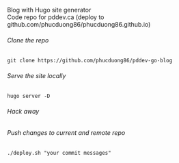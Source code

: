 Blog with Hugo site generator  
Code repo for pddev.ca (deploy to github.com/phucduong86/phucduong86.github.io)

###### Clone the repo
```
git clone https://github.com/phucduong86/pddev-go-blog
```

###### Serve the site locally
```
hugo server -D
```

###### Hack away
###### Push changes to current and remote repo
```
./deploy.sh "your commit messages"
```
